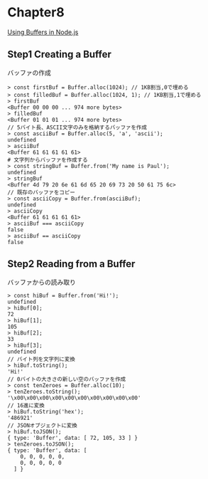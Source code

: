# Chapter8

[Using Buffers in Node.js](https://www.digitalocean.com/community/tutorials/using-buffers-in-node-js)

## Step1 Creating a Buffer

バッファの作成

```shell
> const firstBuf = Buffer.alloc(1024); // 1KB割当,0で埋める
> const filledBuf = Buffer.alloc(1024, 1); // 1KB割当,1で埋める
> firstBuf
<Buffer 00 00 00 ... 974 more bytes>
> filledBuf
<Buffer 01 01 01 ... 974 more bytes>
// 5バイト長、ASCII文字のみを格納するバッファを作成
> const asciiBuf = Buffer.alloc(5, 'a', 'ascii');
undefined
> asciiBuf
<Buffer 61 61 61 61 61>
# 文字列からバッファを作成する
> const stringBuf = Buffer.from('My name is Paul');
undefined
> stringBuf
<Buffer 4d 79 20 6e 61 6d 65 20 69 73 20 50 61 75 6c>
// 既存のバッファをコピー
> const asciiCopy = Buffer.from(asciiBuf);
undefined
> asciiCopy
<Buffer 61 61 61 61 61>
> asciiBuf === asciiCopy
false
> asciiBuf == asciiCopy
false
```

## Step2 Reading from a Buffer

バッファからの読み取り

```shell
> const hiBuf = Buffer.from('Hi!');
undefined
> hiBuf[0];
72
> hiBuf[1];
105
> hiBuf[2];
33
> hiBuf[3];
undefined
// バイト列を文字列に変換
> hiBuf.toString();
'Hi!'
// 0バイトの大きさの新しい空のバッファを作成
> const tenZeroes = Buffer.alloc(10);
> tenZeroes.toString();
'\x00\x00\x00\x00\x00\x00\x00\x00\x00\x00'
// 16進に変換
> hiBuf.toString('hex');
'486921'
// JSONオブジェクトに変換
> hiBuf.toJSON();
{ type: 'Buffer', data: [ 72, 105, 33 ] }
> tenZeroes.toJSON();
{ type: 'Buffer', data: [
    0, 0, 0, 0, 0,
    0, 0, 0, 0, 0
  ] }



